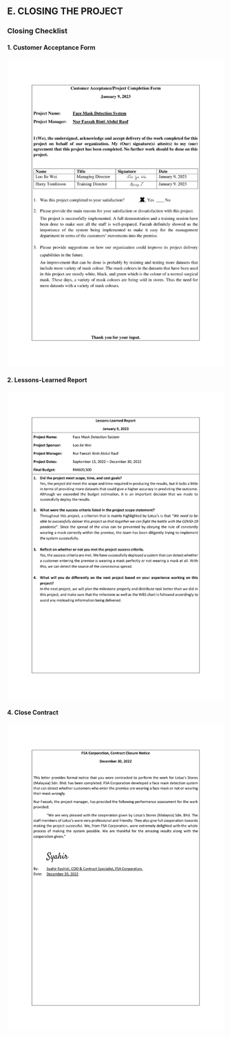 ## E. CLOSING THE PROJECT
### Closing Checklist

#### 1. Customer Acceptance Form
<img src="assets/Customer Acceptance Form-1.png" width="auto" height="auto" />


#### 2. Lessons-Learned Report
<img src="assets/Lessons-Learned Form-1.png" width="auto" height="auto" />

#### 4. Close Contract
<img src="assets/Close Contract-1.png" width="auto" height="auto" />
